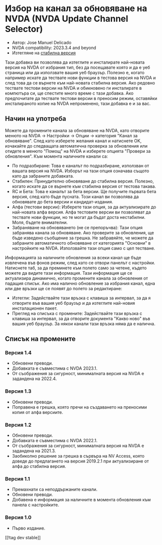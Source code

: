 # Избор на канал за обновяване на NVDA (NVDA Update Channel Selector) #

* Автор: Jose Manuel Delicado
* NVDA compatibility: 2023.3.4 and beyond
* Изтегляне на [стабилна версия][1]

Тази добавка ви позволява да изтеглите и инсталирате най-новата версия на
NVDA от избрания тип, без да посещавате която и да е уеб страница или да
използвате вашия уеб браузър. Полезно е, когато например искате да тествате
нови функции в тестова версия на NVDA и след това да се върнете към
най-новата стабилна версия. Ако редовно тествате тестови версии на NVDA и
обикновено ги инсталирате в компютъра си, ще спестите много време с тази
добавка. Ако предпочитате да тествате тестови версии в преносим режим,
оставяйки инсталираното копие на NVDA непроменено, тази добавка е и за вас.

## Начин на употреба

Можете да промените канала за обновяване на NVDA, като отворите менюто на
NVDA -> Настройки -> Опции -> категория "Канал за обновяване". След като
изберете желания канал и натиснете OK, изчакайте до следващата автоматична
проверка за обновления или отидете в менюто "Помощ" на NVDA и изберете
опцията "Провери за обновления". Към момента наличните канали са:

* По подразбиране: Това е каналът по подразбиране, използван от вашата
  версия на NVDA. Изборът на тази опция означава същото като да забраните
  добавката.
* Стабилен: Принудително обновяване до стабилна версия. Полезно, когато
  искате да се върнете към стабилна версия от тестова такава.
* RC и Бета: Това е каналът за бета версии. Ще получите първата бета версия,
  след като бъде пусната. Този канал ви позволява да обновявате до бета
  версии и кандидат-издания.
* Алфа (тестови версии): Изберете тази опция, за да актуализирате до
  най-новата алфа версия. Алфа тестовите версии ви позволяват да тествате
  нови функции, но те могат да бъдат доста нестабилни. Моля, бъдете
  внимателни.
* Забраняване на обновяването (не се препоръчва): Тази опция забранява
  канала за обновяване. Ако проверите за обновления, ще бъде изведено
  съобщение за грешка. Не забравяйте, че можете да забраните автоматичното
  обновяване от категорията "Основни" в настройките на NVDA. Използвайте
  тази опция само с цел тестване.

Информацията за наличните обновления за всеки канал ще бъде извлечена във
фонов режим, след като се отвори панелът с настройки. Натиснете таб, за да
преминете към полето само за четене, където можете да видите тази
информация. Тази информация ще се актуализира динамично, когато промените
канала за обновления от падащия списък. Ако има налично обновление за
избрания канал, една или две връзки ще се появят до полето за редактиране:

* Изтегли: Задействайте тази връзка с клавиша за интервал, за да я отворите
  във вашия уеб браузър и да изтеглите най-новия инсталационен пакет.
* Преглед на списъка с промените: Задействайте тази връзка с клавиша за
  интервал, за да отворите документа "Какво ново" във вашия уеб браузър. За
  някои канали тази връзка няма да е налична.

## Списък на промените

### Версия 1.4

* Обновени преводи.
* Добавката е съвместима с NVDA 2023.1.
* От съображения за сигурност, минималната версия на NVDA е задандена на
  2022.4.

### Версия 1.3

* Обновени преводи.
* Поправена е грешка, която пречи на създаването на преносими копия от алфа
  версиите.

### Версия 1.2

* Обновени преводи.
* Добавката е съвместима с NVDA 2022.1.
* От съображения за сигурност, минималната версия на NVDA е задандена на
  2021.3.
* Заобиколно решение за грешка в сървъра на NV Access, която доведе до
  предлагането на версия 2019.2.1 при актуализиране от алфа до стабилна
  версия.

### Версия 1.1

* Премахнати са неподдържаните канали.
* Обновени преводи.
* Добавена е информация за наличните в момента обновления към панела с
  настройките.

### Версия 1.0

* Първо издание.

[[!tag dev stable]]

[1]: https://www.nvaccess.org/addonStore/legacy?file=updateChannel
